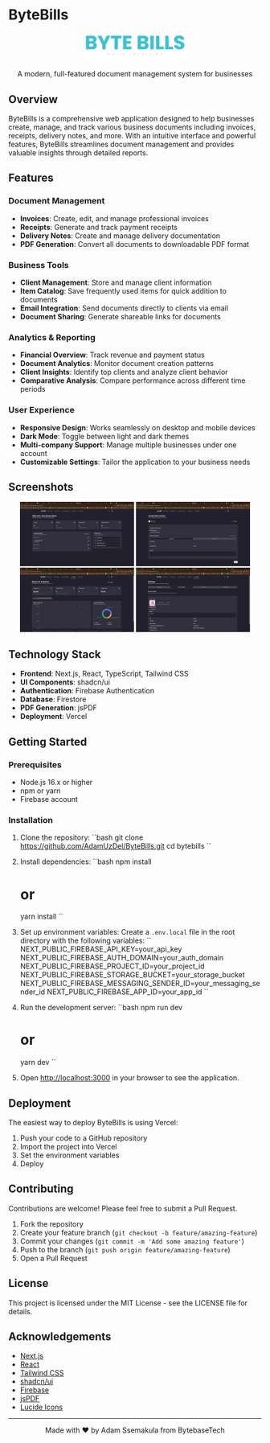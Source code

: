 # ByteBills

<p align="center">
  <img src="public/LOGO-NO-BG.png" alt="ByteBills Logo" width="200" />
</p>

<p align="center">
  A modern, full-featured document management system for businesses
</p>

## Overview

ByteBills is a comprehensive web application designed to help businesses create, manage, and track various business documents including invoices, receipts, delivery notes, and more. With an intuitive interface and powerful features, ByteBills streamlines document management and provides valuable insights through detailed reports.

## Features

### Document Management
- **Invoices**: Create, edit, and manage professional invoices
- **Receipts**: Generate and track payment receipts
- **Delivery Notes**: Create and manage delivery documentation
- **PDF Generation**: Convert all documents to downloadable PDF format

### Business Tools
- **Client Management**: Store and manage client information
- **Item Catalog**: Save frequently used items for quick addition to documents
- **Email Integration**: Send documents directly to clients via email
- **Document Sharing**: Generate shareable links for documents

### Analytics & Reporting
- **Financial Overview**: Track revenue and payment status
- **Document Analytics**: Monitor document creation patterns
- **Client Insights**: Identify top clients and analyze client behavior
- **Comparative Analysis**: Compare performance across different time periods

### User Experience
- **Responsive Design**: Works seamlessly on desktop and mobile devices
- **Dark Mode**: Toggle between light and dark themes
- **Multi-company Support**: Manage multiple businesses under one account
- **Customizable Settings**: Tailor the application to your business needs

## Screenshots

<div align="center">
  <img src="public/screenshots/dashboard.png" alt="Dashboard" width="45%" />
  <img src="public/screenshots/invoice-form.png" alt="Invoice Form" width="45%" />
</div>

<div align="center">
  <img src="public/screenshots/reports.png" alt="Reports" width="45%" />
  <img src="public/screenshots/settings.png" alt="Settings" width="45%" />
</div>

## Technology Stack

- **Frontend**: Next.js, React, TypeScript, Tailwind CSS
- **UI Components**: shadcn/ui
- **Authentication**: Firebase Authentication
- **Database**: Firestore
- **PDF Generation**: jsPDF
- **Deployment**: Vercel

## Getting Started

### Prerequisites

- Node.js 16.x or higher
- npm or yarn
- Firebase account

### Installation

1. Clone the repository:
   \`\`bash
   git clone https://github.com/AdamUzDel/ByteBills.git
   cd bytebills
   \`\`

2. Install dependencies:
   \`\`bash
   npm install
   # or
   yarn install
   \`\`

3. Set up environment variables:
   Create a `.env.local` file in the root directory with the following variables:
   \`\`
   NEXT_PUBLIC_FIREBASE_API_KEY=your_api_key
   NEXT_PUBLIC_FIREBASE_AUTH_DOMAIN=your_auth_domain
   NEXT_PUBLIC_FIREBASE_PROJECT_ID=your_project_id
   NEXT_PUBLIC_FIREBASE_STORAGE_BUCKET=your_storage_bucket
   NEXT_PUBLIC_FIREBASE_MESSAGING_SENDER_ID=your_messaging_sender_id
   NEXT_PUBLIC_FIREBASE_APP_ID=your_app_id
   \`\`

4. Run the development server:
   \`\`bash
   npm run dev
   # or
   yarn dev
   \`\`

5. Open [http://localhost:3000](http://localhost:3000) in your browser to see the application.

## Deployment

The easiest way to deploy ByteBills is using Vercel:

1. Push your code to a GitHub repository
2. Import the project into Vercel
3. Set the environment variables
4. Deploy

## Contributing

Contributions are welcome! Please feel free to submit a Pull Request.

1. Fork the repository
2. Create your feature branch (`git checkout -b feature/amazing-feature`)
3. Commit your changes (`git commit -m 'Add some amazing feature'`)
4. Push to the branch (`git push origin feature/amazing-feature`)
5. Open a Pull Request

## License

This project is licensed under the MIT License - see the LICENSE file for details.

## Acknowledgements

- [Next.js](https://nextjs.org/)
- [React](https://reactjs.org/)
- [Tailwind CSS](https://tailwindcss.com/)
- [shadcn/ui](https://ui.shadcn.com/)
- [Firebase](https://firebase.google.com/)
- [jsPDF](https://github.com/parallax/jsPDF)
- [Lucide Icons](https://lucide.dev/)

---

<p align="center">
  Made with ❤️ by Adam Ssemakula from BytebaseTech
</p>
